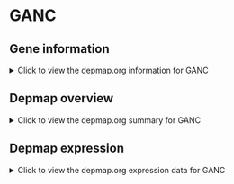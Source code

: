 <h1>GANC</h1>

<h2>Gene information</h2>
<details>
  <summary>Click to view the depmap.org information for GANC</summary>
  <iframe src="https://depmap.org/portal/gene/GANC?tab=about" style="border:none;width:100%;height:800px"></iframe>
</details>

<h2>Depmap overview</h2>
<details>
  <summary>Click to view the depmap.org summary for GANC</summary>
  <iframe src="https://depmap.org/portal/gene/GANC?tab=overview" style="border:none;width:100%;height:800px"></iframe>
</details>

<h2>Depmap expression</h2>
<details>
  <summary>Click to view the depmap.org expression data for GANC</summary>
  <iframe src="https://depmap.org/portal/gene/GANC?tab=characterization" style="border:none;width:100%;height:800px"></iframe>
</details>


<!--
<h2>Reactome Pathway diagram</h2>
PNAME
-->


